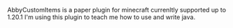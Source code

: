 AbbyCustomItems is a paper plugin for minecraft currenltly supported up to 1.20.1
I'm using this plugin to teach me how to use and write java.
